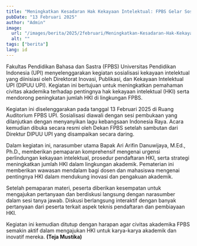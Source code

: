 ```yaml
---
title: "Meningkatkan Kesadaran Hak Kekayaan Intelektual: FPBS Gelar Sosialisasi Peningkatan HKI"
pubDate: "13 Februari 2025"
author: "Admin"
image:
  url: "/images/berita/2025/2februari/Meningkatkan-Kesadaran-Hak-Kekayaan-Intelektual-FPBS-Gelar-Sosialisasi-Peningkatan-HKI-1.webp"
  alt: ""
tags: ["berita"]
lang: id
---
```

Fakultas Pendidikan Bahasa dan Sastra (FPBS) Universitas Pendidikan Indonesia (UPI) menyelenggarakan kegiatan sosialisasi kekayaan intelektual yang diinisiasi oleh Direktorat Inovasi, Publikasi, dan Kekayaan Intelektual UPI (DIPUU UPI). Kegiatan ini bertujuan untuk meningkatkan pemahaman civitas akademika terhadap pentingnya hak kekayaan intelektual (HKI) serta mendorong peningkatan jumlah HKI di lingkungan FPBS.

Kegiatan ini diselenggarakan pada tanggal 13 Februari 2025 di Ruang Auditorium FPBS UPI. Sosialisasi diawali dengan sesi pembukaan yang dilanjutkan dengan menyanyikan lagu kebangsaan Indonesia Raya. Acara kemudian dibuka secara resmi oleh Dekan FPBS setelah sambutan dari Direktur DIPUU UPI yang disampaikan secara daring.

Dalam kegiatan ini, narasumber utama Bapak Ari Arifin Danuwijaya, M.Ed., Ph.D., memberikan pemaparan komprehensif mengenai urgensi perlindungan kekayaan intelektual, prosedur pendaftaran HKI, serta strategi meningkatkan jumlah HKI dalam lingkungan akademik. Pematerian ini memberikan wawasan mendalam bagi dosen dan mahasiswa mengenai pentingnya HKI dalam mendukung inovasi dan pengakuan akademik.

Setelah pemaparan materi, peserta diberikan kesempatan untuk mengajukan pertanyaan dan berdiskusi langsung dengan narasumber dalam sesi tanya jawab. Diskusi berlangsung interaktif dengan banyak pertanyaan dari peserta terkait aspek teknis pendaftaran dan pembiayaan HKI.

Kegiatan ini kemudian ditutup dengan harapan agar civitas akademika FPBS semakin aktif dalam mengajukan HKI untuk karya-karya akademik dan inovatif mereka. **(Teja Mustika)** 